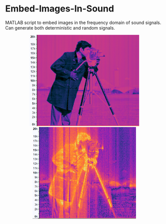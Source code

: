 # Embed-Images-In-Sound
MATLAB script to embed images in the frequency domain of sound signals. Can generate both deterministic and random signals.

<p align="center">
  <img src="examples/deterministic.png" width="350" title="hover text">
  <img src="examples/random.png" width="330" alt="accessibility text">
</p>

